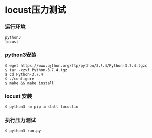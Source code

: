 # locust压力测试

### 运行环境
```
python3
locust
```
### python3安装
```
$ wget https://www.python.org/ftp/python/3.7.4/Python-3.7.4.tgzc
$ tar -xzvf Python-3.7.4.tgz
$ cd Python-3.7.4
$ ./configure 
$ make && make install
```
### locust 安装 
```
$ python3 -m pip install locustio
```

### 执行压力测试
```
$ python3 run.py
```

